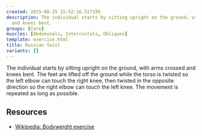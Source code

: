 ```yaml
---
created: 2015-08-25 15:52:16.517195
description: The individual starts by sitting upright on the ground, with arms crossed
  and knees bent.
groups: [Core]
muscles: [Abdominals, Intercostals, Obliques]
template: exercise.html
title: Russian Twist
variants: []
---
```

The individual starts by sitting upright on the ground, with arms crossed and knees bent. The feet are lifted off the ground while the torso is twisted so the left elbow can touch the right knee, then twisted in the opposite direction so the right elbow can touch the left knee. The movement is repeated as long as possible.

## Resources

* [Wikipedia: Bodyweight exercise](https://en.wikipedia.org/wiki/Bodyweight_exercise)